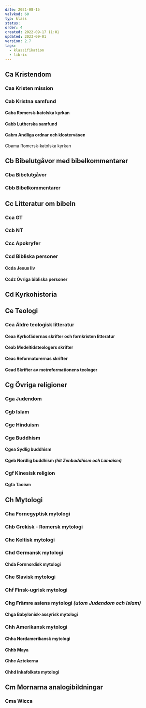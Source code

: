 ```yaml
---
date: 2021-08-15
valvkod: 60
typ: klass
status: 
order: 4
created: 2022-09-17 11:01
updated: 2023-09-01
version: 2.7
tags:
  - klassifikation
  - librix
---
```


## Ca Kristendom
### Caa Kristen mission
### Cab Kristna samfund
#### Caba Romersk-katolska kyrkan
#### Cabb Lutherska samfund
#### Cabm Andliga ordnar och klosterväsen
Cbama Romersk-katolska kyrkan

## Cb Bibelutgåvor med bibel­kommentarer
### Cba Bibelutgåvor
### Cbb Bibelkommentarer

## Cc Litteratur om bibeln
### Cca GT
### Ccb NT
### Ccc Apokryfer
### Ccd Bibliska personer
#### Ccda Jesus liv
#### Ccdz Övriga bibliska personer

## Cd Kyrkohistoria

## Ce Teologi
### Cea Äldre teologisk litteratur
#### Ceaa Kyrkofädernas skrifter och fornkristen litteratur
#### Ceab Medeltidsteologers skrifter
#### Ceac Reformatorernas skrifter
#### Cead Skrifter av motreformationens teologer

## Cg Övriga religioner
### Cga Judendom
### Cgb Islam
### Cgc Hinduism
### Cge Buddhism
#### Cgea Sydlig buddhism
#### Cgeb Nordlig buddhism *(hit Zenbuddhism och Lamaism)*
### Cgf Kinesisk religion
#### Cgfa Taoism

## Ch Mytologi
### Cha Fornegyptisk mytologi
### Chb Grekisk - Romersk mytologi
### Chc Keltisk mytologi
### Chd Germansk mytologi
#### Chda Fornnordisk mytologi
### Che Slavisk mytologi
### Chf Finsk-ugrisk mytologi
### Chg Främre asiens mytologi *(utom Judendom och Islam)*
#### Chga Babylonisk-assyrisk mytologi
### Chh Amerikansk mytologi
#### Chha Nordamerikansk mytologi
#### Chhb Maya
#### Chhc Aztekerna
#### Chhd Inkafolkets mytologi

## Cm Mornarna analogibildningar
### Cma Wicca
